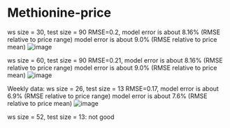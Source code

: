 # Methionine-price
ws size = 30, test size = 90
RMSE=0.2, 
model error is about 8.16% (RMSE relative to price range)
model error is about 9.0% (RMSE relative to price mean)
![image](https://github.com/user-attachments/assets/35a34522-1d0f-449f-9535-25f9470b1ef9)

ws size = 60, test size = 90
RMSE=0.21, 
model error is about 8.16% (RMSE relative to price range)
model error is about 9.0% (RMSE relative to price mean)
![image](https://github.com/user-attachments/assets/59808ade-ea87-4c09-851f-7be0da02019c)

Weekly data:
ws size = 26, test size = 13
RMSE=0.17, 
model error is about 6.9% (RMSE relative to price range)
model error is about 7.6% (RMSE relative to price mean)
![image](https://github.com/user-attachments/assets/f9310139-b6a3-40f8-ac22-c8264a3abbc2)

ws size = 52, test size = 13: not good

